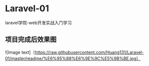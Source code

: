 # Laravel-01
laravel学院-web开发实战入门学习


## 项目完成后效果图

![Image text]（https://raw.githubusercontent.com/Huang131/Laravel-01/master/readme/%E6%95%88%E6%9E%9C%E5%9B%BE.jpg）
